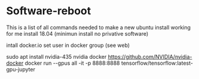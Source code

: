 # Software-reboot

This is a list of all commands needed to make a new ubuntu install working for me 
install 18.04 (minimun install no privative software)

intall docker.io
set user in docker group (see web)

sudo apt install nvidia-435
nvidia docker https://github.com/NVIDIA/nvidia-docker
docker run --gpus all -it -p 8888:8888 tensorflow/tensorflow:latest-gpu-jupyter 

